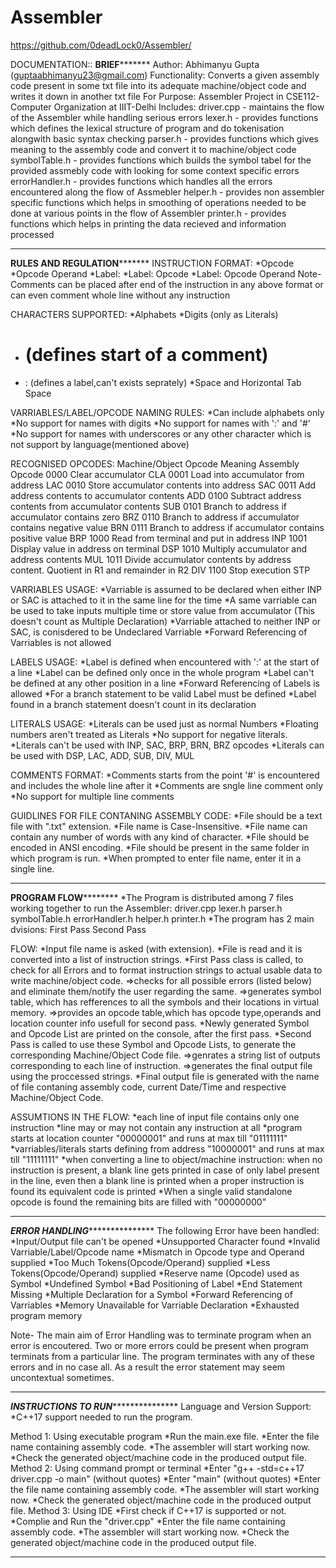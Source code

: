 # Assembler
https://github.com/0deadLock0/Assembler/

DOCUMENTATION::
**************************************************************BRIEF*********************************************************************
Author: Abhimanyu Gupta (guptaabhimanyu23@gmail.com)
Functionality:
	Converts a given assembly code present in some txt file into its adequate machine/object code and writes it down in another txt file
For Purpose: Assembler Project in CSE112-Computer Organization at IIIT-Delhi
Includes:	driver.cpp - maintains the flow of the Assembler while handling serious errors
	lexer.h - provides functions which defines the lexical structure of program and do tokenisation alongwith basic syntax checking
	parser.h - provides functions which gives meaning to the assembly code and convert it to machine/object code
	symbolTable.h - provides functions which builds the symbol tabel for the provided assmebly code with looking for some context specific errors 
	errorHandler.h - provides functions which handles all the errors encountered along the flow of Assmebler 
	helper.h - provides non assembler specific functions which helps in smoothing of operations needed to be done at various points in the flow of Assembler
	printer.h - provides functions which helps in printing the data recieved and information processed 
****************************************************************************************************************************************

******************************************************RULES AND REGULATION*************************************************************
INSTRUCTION FORMAT:
*Opcode
*Opcode Operand
*Label:
*Label: Opcode
*Label: Opcode Operand
Note- Comments can be placed after end of the instruction in any above format or can even comment whole line without any instruction

CHARACTERS SUPPORTED:
*Alphabets
*Digits (only as Literals)
* # (defines start of a comment)
* : (defines a label,can't exists seprately)
*Space and Horizontal Tab Space

VARRIABLES/LABEL/OPCODE NAMING RULES:
*Can include alphabets only
*No support for names with digits
*No support for names with ':' and '#'
*No support for names with underscores or any other character which is not support by language(mentioned above)

RECOGNISED OPCODES:
Machine/Object Opcode			              Meaning			         Assembly Opcode
            0000	  			      Clear accumulator				CLA
            0001			         Load into accumulator from address			LAC
            0010			       Store accumulator contents into address			SAC
            0011		                    Add address contents to accumulator contents		ADD
            0100		              Subtract address contents from accumulator contents		SUB
            0101		                   Branch to address if accumulator contains zero		BRZ
            0110		           Branch to address if accumulator contains negative value		BRN
            0111		            Branch to address if accumulator contains positive value		BRP
            1000			       Read from terminal and put in address			INP
            1001			         Display value in address on terminal			DSP
            1010			    Multiply accumulator and address contents			MUL
            1011	      Divide accumulator contents by address content. Quotient in R1 and remainder in R2	DIV
            1100				       Stop execution				STP

VARRIABLES USAGE:
*Varriable is assumed to be declared when either INP or SAC is attached to it in the same line for the time
*A same varriable can be used to take inputs multiple time or store value from accumulator (This doesn't count as Multiple Declaration)
*Varriable attached to neither INP or SAC, is conisdered to be Undeclared Varriable
*Forward Referencing of Varriables is not allowed

LABELS USAGE:
*Label is defined when encountered with ':' at the start of a line
*Label can be defined only once in the whole program
*Label can't be defined at any other position in a line
*Forward Referencing of Labels is allowed
*For a branch statement to be valid Label must be defined
*Label found in a branch statement doesn't count in its declaration 

LITERALS USAGE:
*Literals can be used just as normal Numbers
*Floating numbers aren't treated as Literals
*No support for negative literals.
*Literals can't be used with INP, SAC, BRP, BRN, BRZ opcodes
*Literals can be used with DSP, LAC, ADD, SUB, DIV, MUL  

COMMENTS FORMAT:
*Comments starts from the point '#' is encountered and includes the whole line after it
*Comments are sngle line comment only
*No support for multiple line comments

GUIDLINES FOR FILE CONTANING ASSEMBLY CODE:
*File should be a text file with ".txt" extension.
*File name is Case-Insensitive.
*File name can contain any number of  words with any kind of character.
*File should be encoded in ANSI encoding.
*File should be present in the same folder in which program is run.
*When prompted to enter file name, enter it in a single line.
****************************************************************************************************************************************

**********************************************************PROGRAM FLOW******************************************************************
*The Program is distributed among 7 files working together to run the Assembler:
	driver.cpp
	lexer.h
	parser.h
	symbolTable.h
	errorHandler.h
	helper.h
	printer.h
*The program has 2 main dvisions:
	First Pass
	Second Pass

FLOW:
*Input file name is asked (with extension).
*File is read and it is converted into a list of instruction strings.
*First Pass class is called, to check for all Errors and to format instruction strings to actual usable data to write machine/object code.
	=>checks for all possible errors (listed below) and eliminate them/notify the user regarding the same.
	=>generates symbol table, which has refferences to all the symbols and their locations in virtual memory.
	=>provides an opcode table,which has opcode type,operands and location counter info usefull for second pass. 
*Newly generated Symbol and Opcode List are printed on the console, after the first pass.
*Second Pass is called to use these Symbol and Opcode Lists, to generate the corresponding Machine/Object Code file.
	=>genrates a string list of outputs corresponding to each line of instruction.
	=>generates the final output file using the proccessed strings.
*Final output file is generated with the name of file contaning assembly code, current Date/Time and respective Machine/Object Code.

ASSUMTIONS IN THE FLOW:
*each line of input file contains only one instruction
*line may or may not contain any instruction at all
*program starts at location counter "00000001" and runs at max till "01111111"
*varriables/literals starts defining from address "10000001"  and runs at max till "11111111"
*when converting a line to object/machine instruction:
	when no instruction is present, a blank line gets printed
	in case of only label present in the line, even then a blank line is printed
	when a proper instruction is found its equivalent code is printed
*When a single valid standalone opcode is found the remaining bits are filled with "00000000"

****************************************************************************************************************************************

***************************************************ERROR HANDLING******************************************************************
The following Error have been handled:
	*Input/Output file can't be opened
	*Unsupported Character found
	*Invalid Varriable/Label/Opcode name
	*Mismatch in Opcode type and Operand supplied
	*Too Much Tokens(Opcode/Operand) supplied
	*Less Tokens(Opcode/Operand) supplied
	*Reserve name (Opcode) used as Symbol 
	*Undefined Symbol
	*Bad Positioning of Label
	*End Statement Missing
	*Multiple Declaration for a Symbol
	*Forward Referencing of Varriables
	*Memory Unavailable for Varriable Declaration
	*Exhausted program memory

Note- The main aim of Error Handling was to terminate program when an error is encoutered.
          Two or more errors could be present when program terminats from a particular line.
          The program terminates with any of these errors and in no case all.
          As a result the error statement may seem uncontextual sometimes.
****************************************************************************************************************************************

***************************************************INSTRUCTIONS TO RUN******************************************************************
Language and Version Support:
*C++17 support  needed to run the program.

Method 1: Using executable program
	*Run the main.exe file.
	*Enter the file name containing assembly code.
	*The assembler will start working now.
	*Check the generated object/machine code in the produced output file.
Method 2:	Using command prompt or terminal
	*Enter "g++ -std=c++17 driver.cpp -o main" (without quotes)
	*Enter "main" (without quotes)
	*Enter the file name containing assembly code.
	*The assembler will start working now.
	*Check the generated object/machine code in the produced output file.
Method 3:	Using IDE
	*First check if C++17 is supported or not.
	*Complie and Run the "driver.cpp"
	*Enter the file name containing assembly code.
	*The assembler will start working now.
	*Check the generated object/machine code in the produced output file.
****************************************************************************************************************************************

